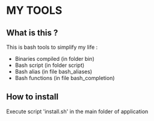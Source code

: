MY TOOLS
========

What is this ?
--------------

This is bash tools to simplify my life :
* Binaries compiled (in folder bin)
* Bash script (in folder script)
* Bash alias (in file bash_aliases)
* Bash functions (in file bash_completion)

How to install
--------------

Execute script 'install.sh' in the main folder of application